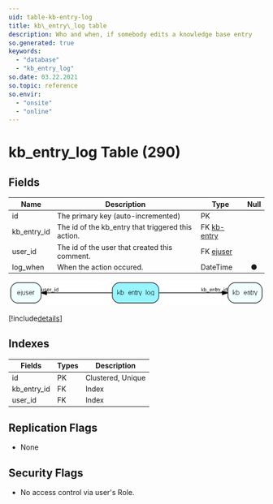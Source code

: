 ```yaml
---
uid: table-kb-entry-log
title: kb\_entry\_log table
description: Who and when, if somebody edits a knowledge base entry
so.generated: true
keywords:
  - "database"
  - "kb_entry_log"
so.date: 03.22.2021
so.topic: reference
so.envir:
  - "onsite"
  - "online"
---
```


# kb\_entry\_log Table (290)

## Fields

| Name | Description | Type | Null |
|------|-------------|------|:----:|
|id|The primary key (auto-incremented)|PK| |
|kb\_entry\_id|The id of the kb_entry that triggered this action.|FK [kb-entry](kb-entry.md)| |
|user\_id|The id of the user that created this comment.|FK [ejuser](ejuser.md)| |
|log\_when|When the action occured.|DateTime|&#x25CF;|


![kb_entry_log table relationship diagram](./media/kb_entry_log.png)

[!include[details](./includes/kb-entry-log.md)]

## Indexes

| Fields | Types | Description |
|--------|-------|-------------|
|id |PK |Clustered, Unique |
|kb\_entry\_id |FK |Index |
|user\_id |FK |Index |

## Replication Flags

* None

## Security Flags

* No access control via user's Role.


